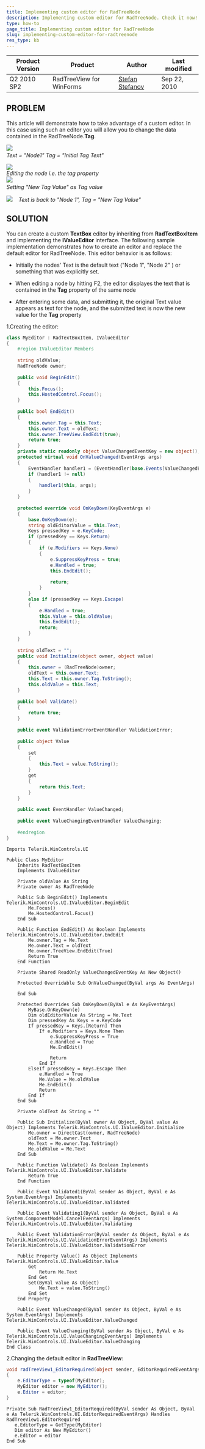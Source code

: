 ```yaml
---
title: Implementing custom editor for RadTreeNode
description: Implementing custom editor for RadTreeNode. Check it now!
type: how-to
page_title: Implementing custom editor for RadTreeNode
slug: implementing-custom-editor-for-radtreenode
res_type: kb
---
```


|Product Version|Product|Author|Last modified|
|----|----|----|----|
|Q2 2010 SP2|RadTreeView for WinForms|[Stefan Stefanov](https://www.telerik.com/blogs/author/stefan-stefanov)|Sep 22, 2010|

   
## PROBLEM  

This article will demonstrate how to take advantage of a custom editor. In this case using such an editor you will allow you to change the data contained in the RadTreeNode.**Tag**.  
   
![](Images/RadTreeNodeEdit11.png)      
*Text = "Node1" Tag = "Initial Tag Text"*   
   
![](Images/RadTreeNodeEdit22.png)  
*Editing the node i.e. the tag property*  
![](Images/RadTreeNodeEdit33.png)   
*Setting "New Tag Value" as Tag value*   
   
![](Images/RadTreeNodeEdit44.png)   
*Text is back to "Node 1", Tag = "New Tag Value"*  
   
## SOLUTION  
   

You can create a custom **TextBox** editor by inheriting from **RadTextBoxItem** and implementing the **IValueEditor** interface. The following sample implementation demonstrates how to create an editor and replace the default editor for RadTreeNode. This editor behavior is as follows:   

- Initially the nodes' Text is the default text ("Node 1", "Node 2" ) or something that was explicitly set.   

- When editing a node by hitting F2, the editor displayes the text that is contained in the **Tag** property of the same node  

- After entering some data, and submitting it, the original Text value appears as text for the node, and the submitted text is now the new value for the **Tag** property  
   

1.Creating the editor:  
   
````C#
class MyEditor : RadTextBoxItem, IValueEditor 
{
    #region IValueEditor Members
     
    string oldValue;
    RadTreeNode owner;
 
    public void BeginEdit()
    {
        this.Focus();
        this.HostedControl.Focus();
    }
 
    public bool EndEdit()
    {
        this.owner.Tag = this.Text;
        this.owner.Text = oldText;
        this.owner.TreeView.EndEdit(true);
        return true;
    }
    private static readonly object ValueChangedEventKey = new object();
    protected virtual void OnValueChanged(EventArgs args)
    {
        EventHandler handler1 = (EventHandler)base.Events[ValueChangedEventKey];
        if (handler1 != null)
        {
            handler1(this, args);
        }
    }
 
    protected override void OnKeyDown(KeyEventArgs e)
    {
        base.OnKeyDown(e);
        string oldEditorValue = this.Text;
        Keys pressedKey = e.KeyCode;
        if (pressedKey == Keys.Return)
        {
            if (e.Modifiers == Keys.None)
            {
                e.SuppressKeyPress = true;
                e.Handled = true;
                this.EndEdit();
                 
                return;
            }
        }
        else if (pressedKey == Keys.Escape)
        {
            e.Handled = true;
            this.Value = this.oldValue;
            this.EndEdit();
            return;
        }
    }
 
    string oldText = "";
    public void Initialize(object owner, object value)
    {
        this.owner = (RadTreeNode)owner;
        oldText = this.owner.Text;
        this.Text = this.owner.Tag.ToString();
        this.oldValue = this.Text;
    }  
 
    public bool Validate()
    {
        return true;
    }
 
    public event ValidationErrorEventHandler ValidationError;
 
    public object Value
    {
        set
        {
            this.Text = value.ToString();
        }
        get
        {
            return this.Text;
        }
    }
 
    public event EventHandler ValueChanged;
 
    public event ValueChangingEventHandler ValueChanging;
 
    #endregion
}


````
````VB.NET
Imports Telerik.WinControls.UI
 
Public Class MyEditor
    Inherits RadTextBoxItem
    Implements IValueEditor
 
    Private oldValue As String
    Private owner As RadTreeNode
 
    Public Sub BeginEdit() Implements Telerik.WinControls.UI.IValueEditor.BeginEdit
        Me.Focus()
        Me.HostedControl.Focus()
    End Sub
 
    Public Function EndEdit() As Boolean Implements Telerik.WinControls.UI.IValueEditor.EndEdit
        Me.owner.Tag = Me.Text
        Me.owner.Text = oldText
        Me.owner.TreeView.EndEdit(True)
        Return True
    End Function
 
    Private Shared ReadOnly ValueChangedEventKey As New Object()
 
    Protected Overridable Sub OnValueChanged(ByVal args As EventArgs)
         
    End Sub
 
    Protected Overrides Sub OnKeyDown(ByVal e As KeyEventArgs)
        MyBase.OnKeyDown(e)
        Dim oldEditorValue As String = Me.Text
        Dim pressedKey As Keys = e.KeyCode
        If pressedKey = Keys.[Return] Then
            If e.Modifiers = Keys.None Then
                e.SuppressKeyPress = True
                e.Handled = True
                Me.EndEdit()
 
                Return
            End If
        ElseIf pressedKey = Keys.Escape Then
            e.Handled = True
            Me.Value = Me.oldValue
            Me.EndEdit()
            Return
        End If
    End Sub
 
    Private oldText As String = ""
 
    Public Sub Initialize(ByVal owner As Object, ByVal value As Object) Implements Telerik.WinControls.UI.IValueEditor.Initialize
        Me.owner = DirectCast(owner, RadTreeNode)
        oldText = Me.owner.Text
        Me.Text = Me.owner.Tag.ToString()
        Me.oldValue = Me.Text
    End Sub
 
    Public Function Validate() As Boolean Implements Telerik.WinControls.UI.IValueEditor.Validate
        Return True
    End Function
 
    Public Event Validated1(ByVal sender As Object, ByVal e As System.EventArgs) Implements Telerik.WinControls.UI.IValueEditor.Validated
 
    Public Event Validating1(ByVal sender As Object, ByVal e As System.ComponentModel.CancelEventArgs) Implements Telerik.WinControls.UI.IValueEditor.Validating
 
    Public Event ValidationError(ByVal sender As Object, ByVal e As Telerik.WinControls.UI.ValidationErrorEventArgs) Implements Telerik.WinControls.UI.IValueEditor.ValidationError
 
    Public Property Value() As Object Implements Telerik.WinControls.UI.IValueEditor.Value
        Get
            Return Me.Text
        End Get
        Set(ByVal value As Object)
            Me.Text = value.ToString()
        End Set
    End Property
 
    Public Event ValueChanged(ByVal sender As Object, ByVal e As System.EventArgs) Implements Telerik.WinControls.UI.IValueEditor.ValueChanged
 
    Public Event ValueChanging(ByVal sender As Object, ByVal e As Telerik.WinControls.UI.ValueChangingEventArgs) Implements Telerik.WinControls.UI.IValueEditor.ValueChanging
End Class

````


2.Changing the default editor in **RadTreeView**:

````C#
void radTreeView1_EditorRequired(object sender, EditorRequiredEventArgs e)
{
    e.EditorType = typeof(MyEditor);
    MyEditor editor = new MyEditor();
    e.Editor = editor;
}

````
````VB.NET
Private Sub RadTreeView1_EditorRequired(ByVal sender As Object, ByVal e As Telerik.WinControls.UI.EditorRequiredEventArgs) Handles RadTreeView1.EditorRequired
   e.EditorType = GetType(MyEditor)
   Dim editor As New MyEditor()
   e.Editor = editor
End Sub

````

